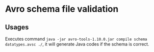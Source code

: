 # Avro schema file validation

## Usages

Executes command `java -jar avro-tools-1.10.0.jar compile schema datatypes.avsc ./`, it will generate Java codes if the schema is correct.
